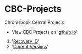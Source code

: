 # CBC-Projects
Chromebook Central Projects

- View CBC Projects on '[github.io](http://dennislfromga.github.io/CBC-Projects/)'

1. '[Recovery ID](https://github.com/DennisLfromGA/CBC-Projects/tree/recovery-id)'
2. '[Current Versions](https://github.com/DennisLfromGA/CBC-Projects/tree/current-vers)'
